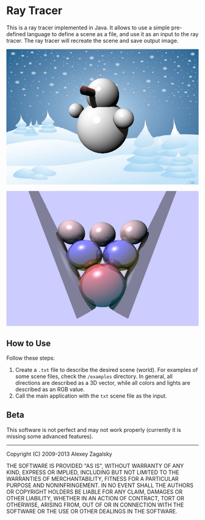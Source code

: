 # Ray Tracer

This is a ray tracer implemented in Java. It allows to use a simple pre-defined language to define a scene as a file, and use it as an input to the ray tracer. The ray tracer will recreate the scene and save output image.

![alt text](https://github.com/alexeyza/raytracer/raw/master/examples/example1.png "Example 1")

![alt text](https://github.com/alexeyza/raytracer/raw/master/examples/example3_variation.png "Example 2")

## How to Use
Follow these steps:

1. Create a `.txt` file to describe the desired scene (world). For examples of some scene files, check the `/examples` directory. In general, all directions are described as a 3D vector, while all colors and lights are described as an RGB value.
2. Call the main application with the `txt` scene file as the input.

## Beta
This software is not perfect and may not work properly (currently it is missing some advanced features).

---
Copyright (C) 2009-2013 Alexey Zagalsky

THE SOFTWARE IS PROVIDED "AS IS", WITHOUT WARRANTY OF ANY KIND, EXPRESS OR IMPLIED, INCLUDING BUT NOT LIMITED TO THE WARRANTIES OF MERCHANTABILITY, FITNESS FOR A PARTICULAR PURPOSE AND NONINFRINGEMENT. IN NO EVENT SHALL THE AUTHORS OR COPYRIGHT HOLDERS BE LIABLE FOR ANY CLAIM, DAMAGES OR OTHER LIABILITY, WHETHER IN AN ACTION OF CONTRACT, TORT OR OTHERWISE, ARISING FROM, OUT OF OR IN CONNECTION WITH THE SOFTWARE OR THE USE OR OTHER DEALINGS IN THE SOFTWARE.